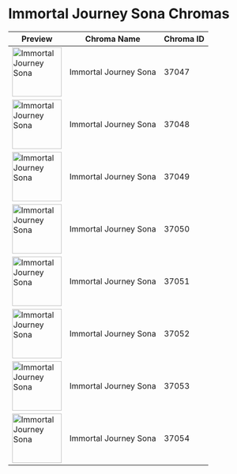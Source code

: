 # Immortal Journey Sona Chromas

| Preview | Chroma Name | Chroma ID |
|---|---|---|
| <img src='https://raw.communitydragon.org/latest/plugins/rcp-be-lol-game-data/global/default/v1/champion-chroma-images/37/37047.png' alt='Immortal Journey Sona' width='100'> | Immortal Journey Sona | 37047 |
| <img src='https://raw.communitydragon.org/latest/plugins/rcp-be-lol-game-data/global/default/v1/champion-chroma-images/37/37048.png' alt='Immortal Journey Sona' width='100'> | Immortal Journey Sona | 37048 |
| <img src='https://raw.communitydragon.org/latest/plugins/rcp-be-lol-game-data/global/default/v1/champion-chroma-images/37/37049.png' alt='Immortal Journey Sona' width='100'> | Immortal Journey Sona | 37049 |
| <img src='https://raw.communitydragon.org/latest/plugins/rcp-be-lol-game-data/global/default/v1/champion-chroma-images/37/37050.png' alt='Immortal Journey Sona' width='100'> | Immortal Journey Sona | 37050 |
| <img src='https://raw.communitydragon.org/latest/plugins/rcp-be-lol-game-data/global/default/v1/champion-chroma-images/37/37051.png' alt='Immortal Journey Sona' width='100'> | Immortal Journey Sona | 37051 |
| <img src='https://raw.communitydragon.org/latest/plugins/rcp-be-lol-game-data/global/default/v1/champion-chroma-images/37/37052.png' alt='Immortal Journey Sona' width='100'> | Immortal Journey Sona | 37052 |
| <img src='https://raw.communitydragon.org/latest/plugins/rcp-be-lol-game-data/global/default/v1/champion-chroma-images/37/37053.png' alt='Immortal Journey Sona' width='100'> | Immortal Journey Sona | 37053 |
| <img src='https://raw.communitydragon.org/latest/plugins/rcp-be-lol-game-data/global/default/v1/champion-chroma-images/37/37054.png' alt='Immortal Journey Sona' width='100'> | Immortal Journey Sona | 37054 |
